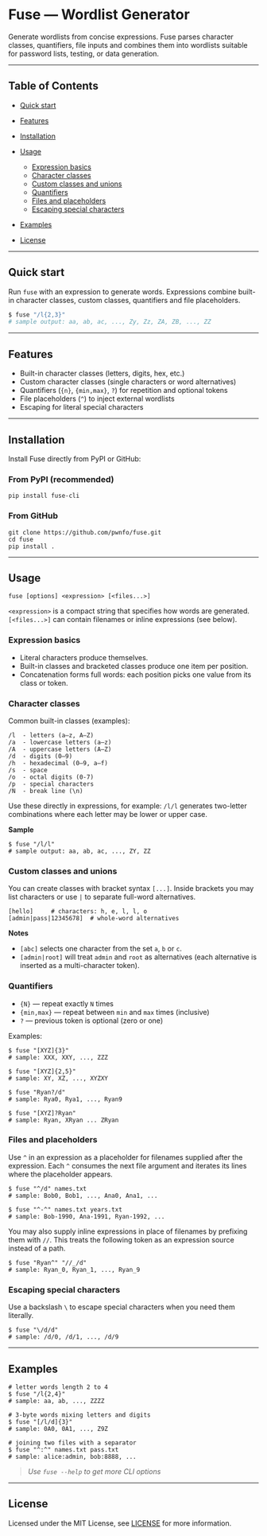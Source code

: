 # Fuse — Wordlist Generator

Generate wordlists from concise expressions. Fuse parses character classes, quantifiers, file inputs and combines them into wordlists suitable for password lists, testing, or data generation.

---

## Table of Contents

* [Quick start](#quick-start)
* [Features](#features)
* [Installation](#installation)
* [Usage](#usage)

  * [Expression basics](#expression-basics)
  * [Character classes](#character-classes)
  * [Custom classes and unions](#custom-classes-and-unions)
  * [Quantifiers](#quantifiers)
  * [Files and placeholders](#files-and-placeholders)
  * [Escaping special characters](#escaping-special-characters)
* [Examples](#examples)
* [License](#license)

---

## Quick start

Run `fuse` with an expression to generate words. Expressions combine built-in character classes, custom classes, quantifiers and file placeholders.

```bash
$ fuse "/l{2,3}"
# sample output: aa, ab, ac, ..., Zy, Zz, ZA, ZB, ..., ZZ
```

---

## Features

* Built-in character classes (letters, digits, hex, etc.)
* Custom character classes (single characters or word alternatives)
* Quantifiers (`{n}`, `{min,max}`, `?`) for repetition and optional tokens
* File placeholders (`^`) to inject external wordlists
* Escaping for literal special characters

---

## Installation

Install Fuse directly from PyPI or GitHub:

### From PyPI (recommended)
```
pip install fuse-cli
```

### From GitHub
```
git clone https://github.com/pwnfo/fuse.git
cd fuse
pip install .
```
---

## Usage

```
fuse [options] <expression> [<files...>]
```

`<expression>` is a compact string that specifies how words are generated. `[<files...>]` can contain filenames or inline expressions (see below).

### Expression basics

* Literal characters produce themselves.
* Built-in classes and bracketed classes produce one item per position.
* Concatenation forms full words: each position picks one value from its class or token.

### Character classes

Common built-in classes (examples):

```
/l  - letters (a–z, A–Z)
/a  - lowercase letters (a–z)
/A  - uppercase letters (A–Z)
/d  - digits (0–9)
/h  - hexadecimal (0–9, a–f)
/s  - space
/o  - octal digits (0-7)
/p  - special characters
/N  - break line (\n)
```

Use these directly in expressions, for example: `/l/l` generates two-letter combinations where each letter may be lower or upper case.

**Sample**

```
$ fuse "/l/l"
# sample output: aa, ab, ac, ..., ZY, ZZ
```

### Custom classes and unions

You can create classes with bracket syntax `[...]`. Inside brackets you may list characters or use `|` to separate full-word alternatives.

```
[hello]     # characters: h, e, l, l, o
[admin|pass|12345678]  # whole-word alternatives
```

**Notes**

* `[abc]` selects one character from the set `a`, `b` or `c`.
* `[admin|root]` will treat `admin` and `root` as alternatives (each alternative is inserted as a multi-character token).

### Quantifiers

* `{N}` — repeat exactly `N` times
* `{min,max}` — repeat between `min` and `max` times (inclusive)
* `?` — previous token is optional (zero or one)

Examples:

```
$ fuse "[XYZ]{3}"
# sample: XXX, XXY, ..., ZZZ

$ fuse "[XYZ]{2,5}"
# sample: XY, XZ, ..., XYZXY

$ fuse "Ryan?/d"
# sample: Rya0, Rya1, ..., Ryan9

$ fuse "[XYZ]?Ryan"
# sample: Ryan, XRyan ... ZRyan
```

### Files and placeholders

Use `^` in an expression as a placeholder for filenames supplied after the expression. Each `^` consumes the next file argument and iterates its lines where the placeholder appears.

```
$ fuse "^/d" names.txt
# sample: Bob0, Bob1, ..., Ana0, Ana1, ...

$ fuse "^-^" names.txt years.txt
# sample: Bob-1990, Ana-1991, Ryan-1992, ...
```

You may also supply inline expressions in place of filenames by prefixing them with `//`. This treats the following token as an expression source instead of a path.

```
$ fuse "Ryan^" "//_/d"
# sample: Ryan_0, Ryan_1, ..., Ryan_9
```

### Escaping special characters

Use a backslash `\` to escape special characters when you need them literally.

```
$ fuse "\/d/d"
# sample: /d/0, /d/1, ..., /d/9
```

---

## Examples

```
# letter words length 2 to 4
$ fuse "/l{2,4}"
# sample: aa, ab, ..., ZZZZ

# 3-byte words mixing letters and digits
$ fuse "[/l/d]{3}"
# sample: 0A0, 0A1, ..., Z9Z

# joining two files with a separator
$ fuse "^:^" names.txt pass.txt
# sample: alice:admin, bob:8888, ...
```

> *Use `fuse --help` to get more CLI options*

---

## License

Licensed under the MIT License, see [LICENSE](./LICENSE) for more information.